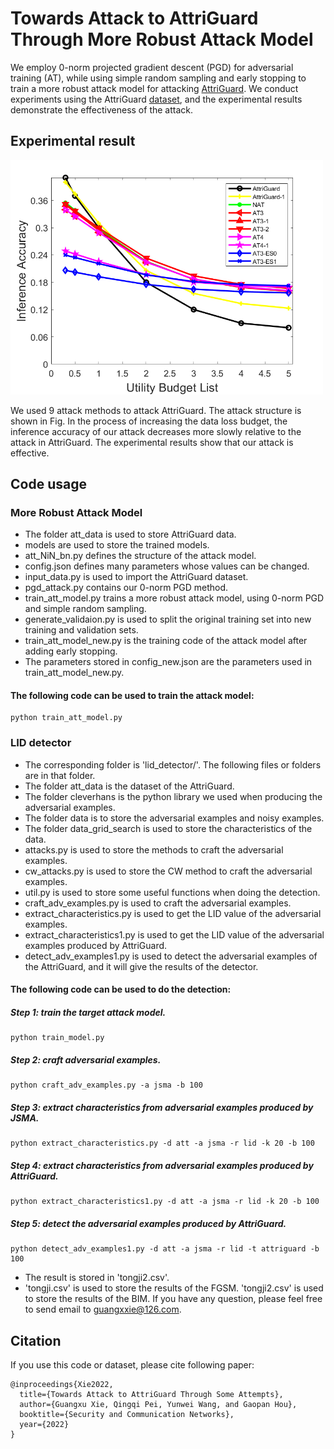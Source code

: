# Towards Attack to AttriGuard Through More Robust Attack Model
We employ 0-norm projected gradient descent (PGD) for adversarial training (AT), while using simple random sampling and early stopping to train a more robust attack model for attacking [AttriGuard](https://arxiv.org/abs/1805.04810). We conduct experiments using the AttriGuard [dataset](https://github.com/jjy1994/AttriGuard), and the experimental results demonstrate the effectiveness of the attack.
## Experimental result
<p>
  <img src="https://github.com/gxx1506215897/attack_AttriGuard/blob/main/experimental_results/att.png" alt='images' width="500"/>
</p>

We used 9 attack methods to attack AttriGuard. The attack structure is shown in Fig. In the process of increasing the data loss budget, the inference accuracy of our attack decreases more slowly relative to the attack in AttriGuard. The experimental results show that our attack is effective.

## Code usage
### More Robust Attack Model
* The folder att_data is used to store AttriGuard data.
* models are used to store the trained models.
* att_NiN_bn.py defines the structure of the attack model.
* config.json defines many parameters whose values can be changed.
* input_data.py is used to import the AttriGuard dataset.
* pgd_attack.py contains our 0-norm PGD method.
* train_att_model.py trains a more robust attack model, using 0-norm PGD and simple random sampling.
* generate_validaion.py is used to split the original training set into new training and validation sets.
* train_att_model_new.py is the training code of the attack model after adding early stopping.
* The parameters stored in config_new.json are the parameters used in train_att_model_new.py.
#### The following code can be used to train the attack model:
```
python train_att_model.py
```
### LID detector
* The corresponding folder is 'lid_detector/'. The following files or folders are in that folder.
* The folder att_data is the dataset of the AttriGuard.
* The folder cleverhans is the python library we used when producing the adversarial examples.
* The folder data is to store the adversarial examples and noisy examples.
* The folder data_grid_search is used to store the characteristics of the data.
* attacks.py is used to store the methods to craft the adversarial examples.
* cw_attacks.py is used to store the CW method to craft the adversarial examples.
* util.py is used to store some useful functions when doing the detection.
* craft_adv_examples.py is used to craft the adversarial examples.
* extract_characteristics.py is used to get the LID value of the adversarial examples.
* extract_characteristics1.py is used to get the LID value of the adversarial examples produced by AttriGuard.
* detect_adv_examples1.py is used to detect the adversarial examples of the AttriGuard, and it will give the results of the detector.
#### The following code can be used to do the detection:
##### Step 1: train the target attack model.
```
python train_model.py
```
##### Step 2: craft adversarial examples.
```
python craft_adv_examples.py -a jsma -b 100
```
##### Step 3: extract characteristics from adversarial examples produced by JSMA.
```
python extract_characteristics.py -d att -a jsma -r lid -k 20 -b 100
```
##### Step 4: extract characteristics from adversarial examples produced by AttriGuard.
```
python extract_characteristics1.py -d att -a jsma -r lid -k 20 -b 100
```
##### Step 5: detect the adversarial examples produced by AttriGuard.
```
python detect_adv_examples1.py -d att -a jsma -r lid -t attriguard -b 100
```
* The result is stored in 'tongji2.csv'. 
* 'tongji.csv' is used to store the results of the FGSM. 'tongji2.csv' is used to store the results of the BIM.
If you have any question, please feel free to send email to guangxxie@126.com.
## Citation
If you use this code or dataset, please cite following paper:
```
@inproceedings{Xie2022,
  title={Towards Attack to AttriGuard Through Some Attempts},
  author={Guangxu Xie, Qingqi Pei, Yunwei Wang, and Gaopan Hou},
  booktitle={Security and Communication Networks},
  year={2022}
}
```
